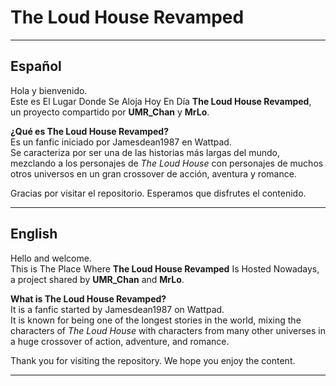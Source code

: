 # The Loud House Revamped

---

## Español

Hola y bienvenido.  
Este es El Lugar Donde Se Aloja Hoy En Día **The Loud House Revamped**,  
un proyecto compartido por **UMR_Chan** y **MrLo**.  

**¿Qué es The Loud House Revamped?**  
Es un fanfic iniciado por Jamesdean1987 en Wattpad.  
Se caracteriza por ser una de las historias más largas del mundo, mezclando a los personajes de *The Loud House* con personajes de muchos otros universos en un gran crossover de acción, aventura y romance.  

Gracias por visitar el repositorio. Esperamos que disfrutes el contenido.  

---

## English

Hello and welcome.  
This is The Place Where **The Loud House Revamped** Is Hosted Nowadays,  
a project shared by **UMR_Chan** and **MrLo**.  

**What is The Loud House Revamped?**  
It is a fanfic started by Jamesdean1987 on Wattpad.  
It is known for being one of the longest stories in the world, mixing the characters of *The Loud House* with characters from many other universes in a huge crossover of action, adventure, and romance.  

Thank you for visiting the repository. We hope you enjoy the content.  

---

